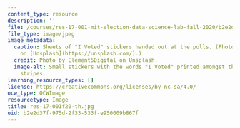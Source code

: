 ```yaml
---
content_type: resource
description: ''
file: /courses/res-17-001-mit-election-data-science-lab-fall-2020/b2e2d37f975d2f33533fe950009b867f_res-17-001f20-th.jpg
file_type: image/jpeg
image_metadata:
  caption: Sheets of "I Voted" stickers handed out at the polls. (Photo by [Element5Digital](https://unsplash.com/photos/ls8Kc0P9hAA)
    on [Unsplash](https://unsplash.com/).)
  credit: Photo by Element5Digital on Unsplash.
  image-alt: Small stickers with the words "I Voted" printed amongst the stars and
    stripes.
learning_resource_types: []
license: https://creativecommons.org/licenses/by-nc-sa/4.0/
ocw_type: OCWImage
resourcetype: Image
title: res-17-001f20-th.jpg
uid: b2e2d37f-975d-2f33-533f-e950009b867f
---
```

